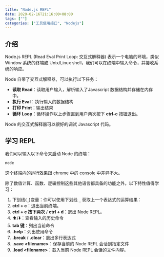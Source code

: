 ```yaml
---
title: "Node.js REPL"
date: 2020-02-16T21:16:00+08:00
tags: [""]
categories: ["工具使用接口", "Nodejs"]
---
```



## 介绍

Node.js REPL (Read Eval Print Loop: 交互式解释器) 表示一个电脑的环境，类似 Window 系统的终端或 Unix/Linux shell，我们可以在终端中输入命令，并接收系统的响应。

Node 自带了交互式解释器，可以执行以下任务：

- **读取 Read**：读取用户输入，解析输入了Javascript 数据结构并存储在内存中。
- **执行 Eval**：执行输入的数据结构
- **打印 Print**：输出结果
- **循环 Loop**：循环操作以上步骤直到用户两次按下 **ctrl-c** 按钮退出。

Node 的交互式解释器可以很好的调试 Javascript 代码。

## 学习 REPL

我们可以输入以下命令来启动 Node 的终端：

```bash
node
```

这个终端内的运行效果跟 chrome 中的 console 中差异不大。

除了数值计算、函数、逻辑控制这些其他语言都具备的功能之外，以下特性值得学习：

1. 下划线(`_`)变量：你可以使用下划线 `_` 获取上一个表达式的运算结果：
2. **ctrl + c**：退出当前终端。
3. **ctrl + c 按下两次** / **ctrl + d**：退出 Node REPL。
4. :arrow_up:/:arrow_down:：查看输入的历史命令
5. **tab 键**：列出当前命令
6. **.help**：列出使用命令
7. **.break** / **.clear**：退出多行表达式
9. **.save \<filename\>**：保存当前的 Node REPL 会话到指定文件
10. **.load \<filename\>**：载入当前 Node REPL 会话的文件内容。
